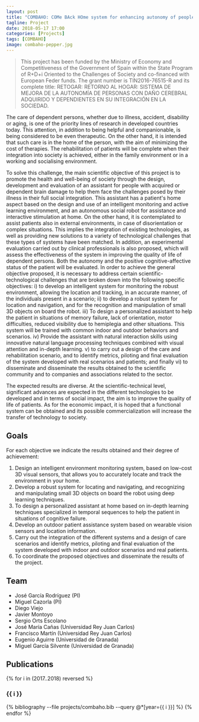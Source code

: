 ```yaml
---
layout: post
title: "COMBAHO: COMe BAck HOme system for enhancing autonomy of people with acquired brain injury and dependent on their integration into society"
tagline: Project
date: 2018-05-17 17:00
categories: [Projects]
tags: [COMBAHO]
image: combaho-pepper.jpg
---
```


<blockquote>
This project has been funded by the Ministry of Economy and Competitiveness of the Government of Spain within the State Program of R+D+i Oriented to the Challenges of Society and co-financed with European Feder funds. The grant number is TIN2016-76515-R and its complete title: RETOGAR: RETORNO AL HOGAR: SISTEMA DE MEJORA DE LA AUTONOMÍA DE PERSONAS CON DAÑO CEREBRAL ADQUIRIDO Y DEPENDIENTES EN SU INTEGRACIÓN EN LA SOCIEDAD.
</blockquote>


The care of dependent persons, whether due to illness, accident, disability or aging, is one of the priority lines of research in developed countries today. This attention, in addition to being helpful and companionable, is being considered to be even therapeutic. On the other hand, it is intended that such care is in the home of the person, with the aim of minimizing the cost of therapies. The rehabilitation of patients will be complete when their integration into society is achieved, either in the family environment or in a working and socialising environment.

To solve this challenge, the main scientific objective of this project is to promote the health and well-being of society through the design, development and evaluation of an assistant for people with acquired or dependent brain damage to help them face the challenges posed by their illness in their full social integration. This assistant has a patient's home aspect based on the design and use of an intelligent monitoring and active learning environment, and an autonomous social robot for assistance and interactive stimulation at home. On the other hand, it is contemplated to assist patients also in external environments, in case of disorientation or complex situations. This implies the integration of existing technologies, as well as providing new solutions to a variety of technological challenges that these types of systems have been matched. In addition, an experimental evaluation carried out by clinical professionals is also proposed, which will assess the effectiveness of the system in improving the quality of life of dependent persons. Both the autonomy and the positive cognitive-affective status of the patient will be evaluated.
In order to achieve the general objective proposed, it is necessary to address certain scientific-technological challenges that are broken down into the following specific objectives: i) to develop an intelligent system for monitoring the robust environment, allowing the location and tracking, in an accurate manner, of the individuals present in a scenario; ii) to develop a robust system for location and navigation, and for the recognition and manipulation of small 3D objects on board the robot. iii) To design a personalized assistant to help the patient in situations of memory failure, lack of orientation, motor difficulties, reduced visibility due to hemiplegia and other situations. This system will be trained with common indoor and outdoor behaviors and scenarios. iv) Provide the assistant with natural interaction skills using innovative natural language processing techniques combined with visual attention and in-depth learning. v) to carry out a design of the care and rehabilitation scenario, and to identify metrics, piloting and final evaluation of the system developed with real scenarios and patients; and finally vi) to disseminate and disseminate the results obtained to the scientific community and to companies and associations related to the sector.

The expected results are diverse. At the scientific-technical level, significant advances are expected in the different technologies to be developed and in terms of social impact, the aim is to improve the quality of life of patients. As for the economic impact, it is hoped that a functional system can be obtained and its possible commercialization will increase the transfer of technology to society.

## Goals

For each objective we indicate the results obtained and their degree of achievement:

1. Design an intelligent environment monitoring system, based on low-cost 3D visual sensors, that allows you to accurately locate and track the environment in your home.
2. Develop a robust system for locating and navigating, and recognizing and manipulating small 3D objects on board the robot using deep learning techniques.
3. To design a personalized assistant at home based on in-depth learning techniques specialized in temporal sequences to help the patient in situations of cognitive failure.
4. Develop an outdoor patient assistance system based on wearable vision sensors and location information.
5. Carry out the integration of the different systems and a design of care scenarios and identify metrics, piloting and final evaluation of the system developed with indoor and outdoor scenarios and real patients.
6. To coordinate the proposed objectives and disseminate the results of the project.

## Team

- José García Rodríguez  (PI)
- Miguel  Cazorla (PI)
- Diego Viejo
- Javier Montoyo
- Sergio Orts Escolano
- José María Cañas (Universidad Rey Juan Carlos)
- Francisco Martín (Universidad Rey Juan Carlos)
- Eugenio Aguirre (Universidad de Granada)
- Miguel García Silvente (Universidad de Granada)

## Publications

{% for i in (2017..2018) reversed %}
  <h3>{{ i }}</h3>

  {% bibliography --file projects/combaho.bib --query @*[year={{ i }}] %}
{% endfor %}
